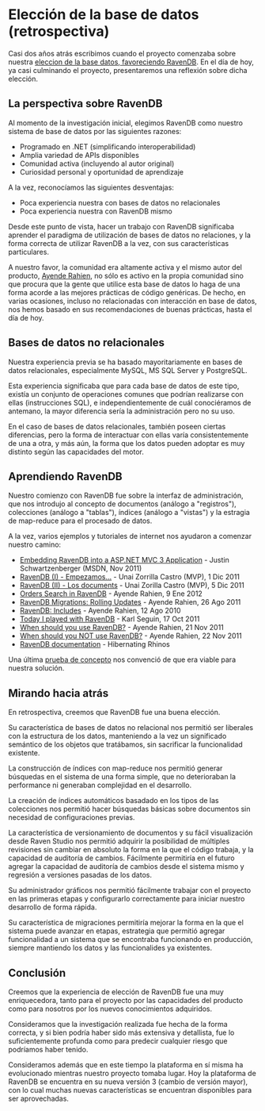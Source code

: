 # Elección de la base de datos (retrospectiva)

Casi dos años atrás escribimos cuando el proyecto comenzaba sobre nuestra [eleccion de la base datos, favoreciendo RavenDB](../2012-02-15-Detalles-Seleccion-Base-de-Datos). En el día de hoy, ya casi culminando el proyecto, presentaremos una reflexión sobre dicha elección.

## La perspectiva sobre RavenDB

Al momento de la investigación inicial, elegimos RavenDB como nuestro sistema de base de datos por las siguientes razones:

- Programado en .NET (simplificando interoperabilidad)
- Amplia variedad de APIs disponibles
- Comunidad activa (incluyendo al autor original)
- Curiosidad personal y oportunidad de aprendizaje

A la vez, reconocíamos las siguientes desventajas:

- Poca experiencia nuestra con bases de datos no relacionales
- Poca experiencia nuestra con RavenDB mismo

Desde este punto de vista, hacer un trabajo con RavenDB significaba aprender el paradigma de utilización de bases de datos no relaciones, y la forma correcta de utilizar RavenDB a la vez, con sus características particulares.

A nuestro favor, la comunidad era altamente activa y el mismo autor del producto, [Ayende Rahien](http://ayende.com/), no sólo es activo en la propia comunidad sino que procura que la gente que utilice esta base de datos lo haga de una forma acorde a las mejores prácticas de código genéricas. De hecho, en varias ocasiones, incluso no relacionadas con interacción en base de datos, nos hemos basado en sus recomendaciones de buenas prácticas, hasta el día de hoy.

## Bases de datos no relacionales

Nuestra experiencia previa se ha basado mayoritariamente en bases de datos relacionales, especialmente MySQL, MS SQL Server y PostgreSQL.

Esta experiencia significaba que para cada base de datos de este tipo, existía un conjunto de operaciones comunes que podrían realizarse con ellas (instrucciones SQL), e independientemente de cuál conociéramos de antemano, la mayor diferencia sería la administración pero no su uso.

En el caso de bases de datos relacionales, también poseen ciertas diferencias, pero la forma de interactuar con ellas varía consistentemente de una a otra, y más aún, la forma que los datos pueden adoptar es muy distinto según las capacidades del motor.

## Aprendiendo RavenDB

Nuestro comienzo con RavenDB fue sobre la interfaz de administración, que nos introdujo al concepto de documentos (análogo a "registros"), colecciones (análogo a "tablas"), índices (análogo a "vistas") y la estragia de map-reduce para el procesado de datos.

A la vez, varios ejemplos y tutoriales de internet nos ayudaron a comenzar nuestro camino:

- [Embedding RavenDB into a ASP.NET MVC 3 Application](http://msdn.microsoft.com/en-us/magazine/hh547101.aspx) - Justin Schwartzenberger (MSDN, Nov 2011)
- [RavenDB (I) - Empezamos...](http://geeks.ms/blogs/unai/archive/2011/12/01/ravendb-i-empezamos.aspx) - Unai Zorrilla Castro (MVP), 1 Dic 2011
- [RavenDB (II) - Los documents](http://geeks.ms/blogs/unai/archive/2011/12/05/ravendb-ii-los-documentos.aspx) - Unai Zorilla Castro (MVP), 5 Dic 2011
- [Orders Search in RavenDB](http://ayende.com/blog/152833/orders-search-in-ravendb) - Ayende Rahien, 9 Ene 2012
- [RavenDB Migrations: Rolling Updates](http://ayende.com/blog/66563/ravendb-migrations-rolling-updates) - Ayende Rahien, 26 Ago 2011
- [RavenDB: Includes](http://ayende.com/blog/4584/ravendb-includes) - Ayende Rahien, 12 Ago 2010
- [Today I played with RavenDB](http://openmymind.net/2011/10/17/Today-I-Played-With-RavenDB/) - Karl Seguin, 17 Oct 2011
- [When should you use RavenDB?](http://ayende.com/blog/136196/when-should-you-use-ravendb) - Ayende Rahien, 21 Nov 2011
- [When should you NOT use RavenDB?](http://ayende.com/blog/136197/when-should-you-not-use-ravendb) - Ayende Rahien, 22 Nov 2011
- [RavenDB documentation](http://ravendb.net/docs) - Hibernating Rhinos

Una última [prueba de concepto](https://github.com/andresmoschini/CommonJobs/tree/master/spikes/RavenPOC1) nos convenció de que era viable para nuestra solución.

## Mirando hacia atrás

En retrospectiva, creemos que RavenDB fue una buena elección.

Su característica de bases de datos no relacional nos permitió ser liberales con la estructura de los datos, manteniendo a la vez un significado semántico de los objetos que tratábamos, sin sacrificar la funcionalidad existente.

La construcción de índices con map-reduce nos permitió generar búsquedas en el sistema de una forma simple, que no deterioraban la performance ni generaban complejidad en el desarrollo.

La creación de índices automáticos basadado en los tipos de las colecciones nos permitió hacer búsquedas básicas sobre documentos sin necesidad de configuraciones previas.

La característica de versionamiento de documentos y su fácil visualización desde Raven Studio nos permitió adquirir la posibilidad de múltiples revisiones sin cambiar en absoluto la forma en la que el código trabaja, y la capacidad de auditoría de cambios. Fácilmente permitiría en el futuro agregar la capacidad de auditoría de cambios desde el sistema mismo y regresión a versiones pasadas de los datos.

Su administrador gráficos nos permitió fácilmente trabajar con el proyecto en las primeras etapas y configurarlo correctamente para iniciar nuestro desarrollo de forma rápida.

Su característica de migraciones permitiría mejorar la forma en la que el sistema puede avanzar en etapas, estrategia que permitió agregar funcionalidad a un sistema que se encontraba funcionando en producción, siempre mantiendo los datos y las funcionalides ya existentes.

## Conclusión

Creemos que la experiencia de elección de RavenDB fue una muy enriquecedora, tanto para el proyecto por las capacidades del producto como para nosotros por los nuevos conocimientos adquiridos.

Consideramos que la investigación realizada fue hecha de la forma correcta, y si bien podría haber sido más extensiva y detallista, fue lo suficientemente profunda como para predecir cualquier riesgo que podríamos haber tenido.

Consideramos además que en este tiempo la plataforma en sí misma ha evolucionado mientras nuestro proyecto tomaba lugar. Hoy la plataforma de RavenDB se encuentra en su nueva versión 3 (cambio de versión mayor), con lo cual muchas nuevas características se encuentran disponibles para ser aprovechadas.